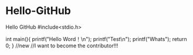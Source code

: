 # Hello-GitHub
Hello GitHub
#include<stdio.h>

int main(){
  printf("Hello Word！\n");
  printf("Test\n");
  printf("Whats");
  return 0;
}
//new
//I want to become the contributor!!!
